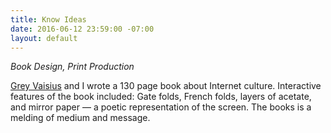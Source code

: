 ```yaml
---
title: Know Ideas
date: 2016-06-12 23:59:00 -07:00
layout: default
---
```


*Book Design, Print Production*

[Grey Vaisius](http://greyvy.com/) and I wrote a 130 page book about Internet culture. Interactive features of the book included: Gate folds, French folds, layers of acetate, and mirror paper — a poetic representation of the screen. The books is a melding of medium and message.